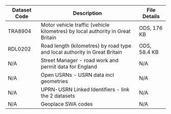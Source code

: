 | Dataset Code | Description                                                                    | File Details |
| ------------ | ------------------------------------------------------------------------------ | ------------ |
| TRA8904      | Motor vehicle traffic (vehicle kilometres) by local authority in Great Britain | ODS, 176 KB  |
| RDL0202      | Road length (kilometres) by road type and local authority in Great Britain     | ODS, 58.4 KB |
| N/A          | Street Manager - road work and permit data for England                         | N/A          |
| N/A          | Open USRNs - USRN data incl geometries                                         | N/A          |
| N/A          | UPRN-USRN Linked Identifiers - link the 2 datasets                             | N/A          |
| N/A          | Geoplace SWA codes                                                             | N/A          |
